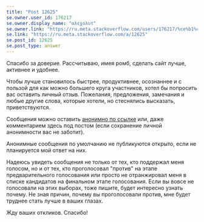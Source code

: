 ```yaml
---
title: "Post 12625"
se.owner.user_id: 176217
se.owner.display_name: "αλεχολυτ"
se.owner.link: "https://ru.meta.stackoverflow.com/users/176217/%ce%b1%ce%bb%ce%b5%cf%87%ce%bf%ce%bb%cf%85%cf%84"
se.link: "https://ru.meta.stackoverflow.com/a/12625"
se.post_id: 12625
se.post_type: answer
---
```

<p>Спасибо за доверие. Рассчитываю, имея ромб, сделать сайт лучше, активнее и удобнее.</p>
<p>Чтобы лучше становилось быстрее, продуктивнее, осознаннее и с пользой для как можно большего круга участников, хотел бы попросить вас оставить личный отзыв. Пожелания, предложения, замечания и любые другие слова, которые хотели, но стеснялись высказать, приветствуются.</p>
<p>Сообщения можно оставить <a href="https://tellonym.me/user.9506949" rel="nofollow noreferrer">анонимно по ссылке</a> или, даже комментарием здесь под постом (если сохранение личной анонимности вас не заботит).</p>
<p>Анонимные сообщения по умолчанию не публикуются открыто, если не планируется мой ответ на них.</p>
<p>Надеюсь увидеть сообщения не только от тех, кто поддержал меня голосом, но и от тех, кто проголосовал &quot;против&quot; на этапе предварительного голосования или просто не отранжировал меня в списке кандидатов на финальном этапе голосования. Если вы вовсе не голосовали на этих выборах, тоже пишите, будет интересно узнать почему. Не зная причин, почему вы проголосовали против, мне будет труднее стать лучше в ваших глазах.</p>
<p>Жду ваших откликов. Спасибо!</p>
